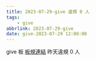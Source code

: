 ```yaml
---
title: 2023-07-29-give 違規 0 人
tags:
    - give
abbrlink: 2023-07-29-give
date: give-2023-07-29 12:00:00
---
```

give 板 [板規連結](https://www.ptt.cc/bbs/give/M.1612495900.A.C32.html)
昨天違規 0 人
